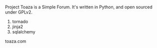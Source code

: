 Project Toaza is a Simple Forum. It's written in Python, and open sourced under GPLv2.

1. tornado
2. jinja2
3. sqlalchemy

toaza.com